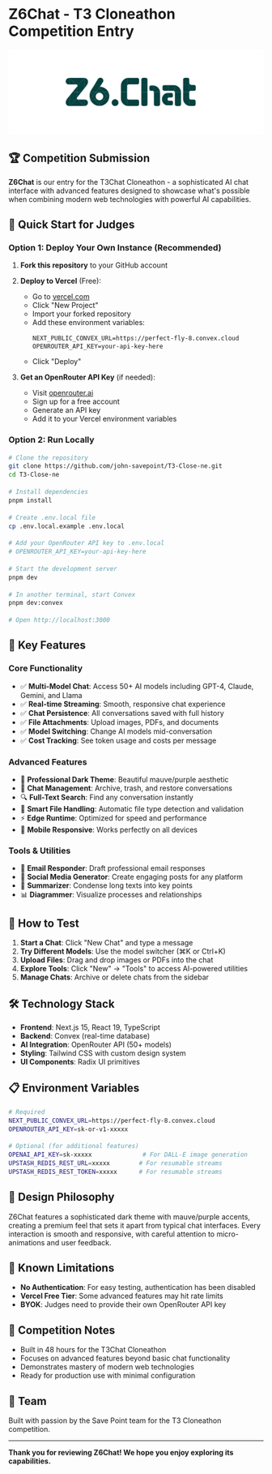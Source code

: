 # Z6Chat - T3 Cloneathon Competition Entry

![Z6Chat Logo](public/z6chat-logo.png)

## 🏆 Competition Submission

**Z6Chat** is our entry for the T3Chat Cloneathon - a sophisticated AI chat interface with advanced features designed to showcase what's possible when combining modern web technologies with powerful AI capabilities.

## 🚀 Quick Start for Judges

### Option 1: Deploy Your Own Instance (Recommended)

1. **Fork this repository** to your GitHub account

2. **Deploy to Vercel** (Free):
   - Go to [vercel.com](https://vercel.com)
   - Click "New Project"
   - Import your forked repository
   - Add these environment variables:
     ```
     NEXT_PUBLIC_CONVEX_URL=https://perfect-fly-8.convex.cloud
     OPENROUTER_API_KEY=your-api-key-here
     ```
   - Click "Deploy"

3. **Get an OpenRouter API Key** (if needed):
   - Visit [openrouter.ai](https://openrouter.ai)
   - Sign up for a free account
   - Generate an API key
   - Add it to your Vercel environment variables

### Option 2: Run Locally

```bash
# Clone the repository
git clone https://github.com/john-savepoint/T3-Close-ne.git
cd T3-Close-ne

# Install dependencies
pnpm install

# Create .env.local file
cp .env.local.example .env.local

# Add your OpenRouter API key to .env.local
# OPENROUTER_API_KEY=your-api-key-here

# Start the development server
pnpm dev

# In another terminal, start Convex
pnpm dev:convex

# Open http://localhost:3000
```

## 🌟 Key Features

### Core Functionality
- ✅ **Multi-Model Chat**: Access 50+ AI models including GPT-4, Claude, Gemini, and Llama
- ✅ **Real-time Streaming**: Smooth, responsive chat experience
- ✅ **Chat Persistence**: All conversations saved with full history
- ✅ **File Attachments**: Upload images, PDFs, and documents
- ✅ **Model Switching**: Change AI models mid-conversation
- ✅ **Cost Tracking**: See token usage and costs per message

### Advanced Features
- 🎨 **Professional Dark Theme**: Beautiful mauve/purple aesthetic
- 📁 **Chat Management**: Archive, trash, and restore conversations
- 🔍 **Full-Text Search**: Find any conversation instantly
- 📎 **Smart File Handling**: Automatic file type detection and validation
- ⚡ **Edge Runtime**: Optimized for speed and performance
- 📱 **Mobile Responsive**: Works perfectly on all devices

### Tools & Utilities
- 📧 **Email Responder**: Draft professional email responses
- 📱 **Social Media Generator**: Create engaging posts for any platform
- 📝 **Summarizer**: Condense long texts into key points
- 📊 **Diagrammer**: Visualize processes and relationships

## 🎯 How to Test

1. **Start a Chat**: Click "New Chat" and type a message
2. **Try Different Models**: Use the model switcher (⌘K or Ctrl+K)
3. **Upload Files**: Drag and drop images or PDFs into the chat
4. **Explore Tools**: Click "New" → "Tools" to access AI-powered utilities
5. **Manage Chats**: Archive or delete chats from the sidebar

## 🛠️ Technology Stack

- **Frontend**: Next.js 15, React 19, TypeScript
- **Backend**: Convex (real-time database)
- **AI Integration**: OpenRouter API (50+ models)
- **Styling**: Tailwind CSS with custom design system
- **UI Components**: Radix UI primitives

## 📋 Environment Variables

```bash
# Required
NEXT_PUBLIC_CONVEX_URL=https://perfect-fly-8.convex.cloud
OPENROUTER_API_KEY=sk-or-v1-xxxxx

# Optional (for additional features)
OPENAI_API_KEY=sk-xxxxx              # For DALL-E image generation
UPSTASH_REDIS_REST_URL=xxxxx        # For resumable streams
UPSTASH_REDIS_REST_TOKEN=xxxxx      # For resumable streams
```

## 🎨 Design Philosophy

Z6Chat features a sophisticated dark theme with mauve/purple accents, creating a premium feel that sets it apart from typical chat interfaces. Every interaction is smooth and responsive, with careful attention to micro-animations and user feedback.

## 🚧 Known Limitations

- **No Authentication**: For easy testing, authentication has been disabled
- **Vercel Free Tier**: Some advanced features may hit rate limits
- **BYOK**: Judges need to provide their own OpenRouter API key

## 📝 Competition Notes

- Built in 48 hours for the T3Chat Cloneathon
- Focuses on advanced features beyond basic chat functionality
- Demonstrates mastery of modern web technologies
- Ready for production use with minimal configuration

## 🤝 Team

Built with passion by the Save Point team for the T3 Cloneathon competition.

---

**Thank you for reviewing Z6Chat! We hope you enjoy exploring its capabilities.**